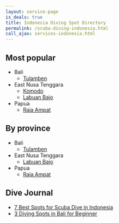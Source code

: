 ```yaml
---
layout: service-page
is_deals: true
title: Indonesia Diving Spot Directory
permalink: /scuba-diving-indonesia.html
call_ajax: services-indonesia.html
---
```


## Most popular

* Bali
  * [Tulamben](/scuba-diving-bali.html)
* East Nusa Tenggara
  * [Komodo](/scuba-diving-komodo.html)
  * [Labuan Bajo](/scuba-diving-komodo.html)
* Papua
  * [Raja Ampat](/scuba-diving-rajaampat.html)

## By province

* Bali
  * [Tulamben](/scuba-diving-bali.html)
* East Nusa Tenggara
  * [Labuan Bajo](/scuba-diving-komodo.html)
* Papua
  * [Raja Ampat](/scuba-diving-rajaampat.html)

## Dive Journal

* [7 Best Spots for Scuba Dive in Indonesia](/best-scuba-diving-spots-in-indonesia.html)
* [3 Diving Spots in Bali for Beginner](/diving-spot-in-bali-for-beginner.html)

